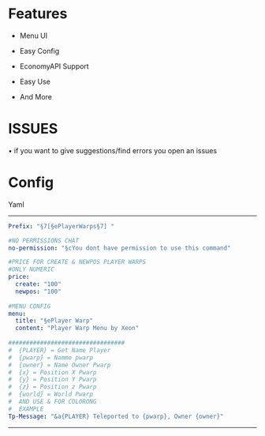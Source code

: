 # Features

- Menu UI

- Easy Config

- EconomyAPI Support

- Easy Use

- And More

# ISSUES


• if you want to give suggestions/find errors you open an issues


# Config

Yaml

---

```yaml
Prefix: "§7[§ePlayerWarps§7] "

#NO PERMISSIONS CHAT
no-permission: "§cYou dont have permission to use this command"

#PRICE FOR CREATE & NEWPOS PLAYER WARPS
#ONLY NUMERIC
price:
  create: "100"
  newpos: "100"
  
#MENU CONFIG
menu:
  title: "§ePlayer Warp"
  content: "Player Warp Menu by Xeon"
  
#################################
#  {PLAYER} = Get Name Player
#  {pwarp} = Namme pwarp
#  {owner} = Name Owner Pwarp
#  {x} = Position X Pwarp
#  {y} = Position Y Pwarp
#  {z} = Position z Pwarp
#  {world} = World Pwarp
#  AND USE & FOR COLORONG
#  EXAMPLE
Tp-Message: "&a{PLAYER} Teleported to {pwarp}, Owner {owner}"
```

---
